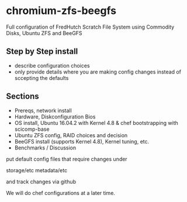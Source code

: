# chromium-zfs-beegfs
Full configuration of FredHutch Scratch File System using Commodity Disks, Ubuntu ZFS and BeeGFS


Step by Step install
--------------------

- describe configuration choices 
- only provide details where you are making config changes instead of sccepting the defaults 

Sections
--------

* Prereqs, network install 
* Hardware, Diskconfiguration Bios
* OS install, Ubuntu 16.04.2 with Kernel 4.8 & chef bootstrapping with scicomp-base 
* Ubuntu ZFS config, RAID choices and decision 
* BeeGFS install (supports Kernel 4.8), Kernel tuning, etc. 
* Benchmarks / Discussion

put default config files that require changes under 

storage/etc
metadata/etc 

and track changes via github 

We will do chef configurations at a later time. 

